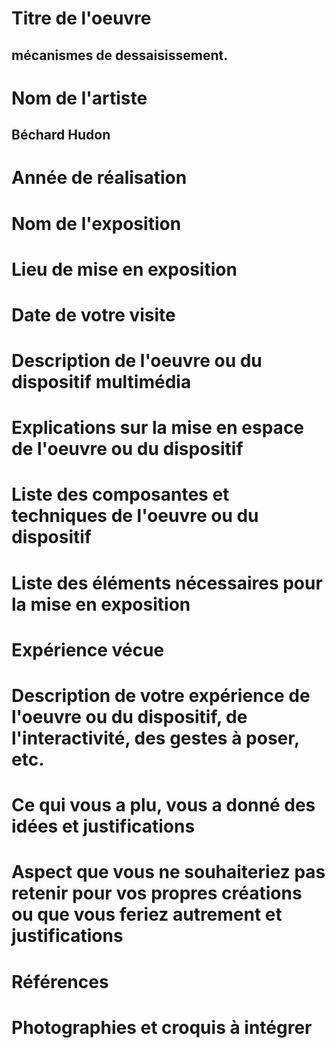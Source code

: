 # Titre de l'oeuvre
## mécanismes de dessaisissement.


# Nom de l'artiste
## Béchard Hudon

# Année de réalisation

# Nom de l'exposition

# Lieu de mise en exposition 

# Date de votre visite

# Description de l'oeuvre ou du dispositif multimédia

# Explications sur la mise en espace de l'oeuvre ou du dispositif

# Liste des composantes et techniques de l'oeuvre ou du dispositif

# Liste des éléments nécessaires pour la mise en exposition

# Expérience vécue 

# Description de votre expérience de l'oeuvre ou du dispositif, de l'interactivité, des gestes à poser, etc.

# Ce qui vous a plu, vous a donné des idées et justifications

# Aspect que vous ne souhaiteriez pas retenir pour vos propres créations ou que vous feriez autrement et justifications

# Références

# Photographies et croquis à intégrer

